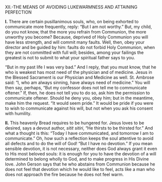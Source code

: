 
XII.-THE MEANS OF AVOIDING LUKEWARMNESS AND ATTAINING PERFECTION

**I\.** There are certain pusillanimous souls, who, on being exhorted to communicate more frequently, reply: “But I am not worthy.” But, my child, do you not know, that the more you refrain from Communion, the more unworthy you become? Because, deprived of Holy Communion you will have less strength, and will commit many faults. Well, then, obey your director and be guided by him: faults do not forbid Holy Communion, when they are not committed with full will; besides, among your failings the greatest is not to submit to what your spiritual father says to you.

“But in my past life I was very bad.” And I reply, that you must know, that he who is weakest has most need of the physician and of medicine. Jesus in the Blessed Sacrament is our Physician and Medicine as well. St. Ambrose said: “I, who am always sinning, have always need of medicine.” You will then say, perhaps, “But my confessor does not tell me to communicate oftener.” If, then, he does not tell you to do so, ask him the permission to communicate oftener. Should he deny you, obey him; but in the meantime, make him the request. “It would seem pride.” It would be pride if you were to wish to communicate against his will, but not when you ask his consent with humility.

**II\.** This heavenly Bread requires to be hungered for. Jesus loves to be desired, says a devout author, _sitit_ _sitiri_, “He thirsts to be thirsted for.” And what a thought is this: “Today I have communicated, and tomorrow I am to communicate.” Oh, how such a reflection keeps the soul attentive to avoid all defects and to do the will of God! “But I have no devotion.” If you mean sensible devotion, it is not necessary, neither does God always grant it even to His most beloved souls: it is enough for you to have the devotion of a will determined to belong wholly to God, and to make progress in His Divine love. John Gerson says that he who abstains from Communion because he does not feel that devotion which he would like to feel, acts like a man who does not approach the fire because he does not feel warm.


